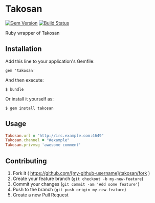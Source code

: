 # Takosan

[![Gem Version](https://badge.fury.io/rb/takosan.svg)](http://badge.fury.io/rb/takosan)
[![Build Status](https://travis-ci.org/pepabo/takosan.svg?branch=master)](https://travis-ci.org/pepabo/takosan)

Ruby wrapper of Takosan

## Installation

Add this line to your application's Gemfile:

    gem 'takosan'

And then execute:

    $ bundle

Or install it yourself as:

    $ gem install takosan

## Usage

```ruby
Takosan.url = "http://irc.example.com:4649"
Takosan.channel = "#example"
Takosan.privmsg 'awesome comment'
```

## Contributing

1. Fork it ( https://github.com/[my-github-username]/takosan/fork )
2. Create your feature branch (`git checkout -b my-new-feature`)
3. Commit your changes (`git commit -am 'Add some feature'`)
4. Push to the branch (`git push origin my-new-feature`)
5. Create a new Pull Request
